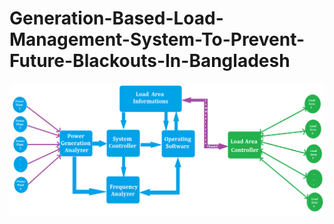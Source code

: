 # Generation-Based-Load-Management-System-To-Prevent-Future-Blackouts-In-Bangladesh
![Block Diagram of Our Proposed Model.png](https://github.com/mehedihassanarman/Generation-Based-Load-Management-System-to-Prevent-Future-Blackouts-in-Bangladesh/blob/main/Project%20Image/Block%20Diagram%20of%20Our%20Proposed%20Model.png)
